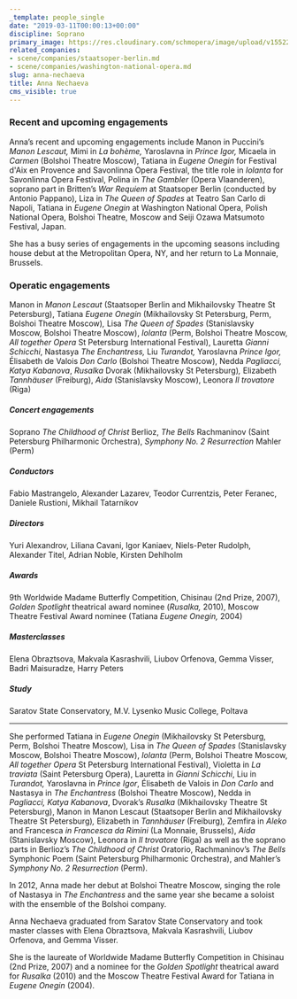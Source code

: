 ```yaml
---
_template: people_single
date: "2019-03-11T00:00:13+00:00"
discipline: Soprano
primary_image: https://res.cloudinary.com/schmopera/image/upload/v1552262200/media/2019/03/AnnaNechaeva.jpg
related_companies:
- scene/companies/staatsoper-berlin.md
- scene/companies/washington-national-opera.md
slug: anna-nechaeva
title: Anna Nechaeva
cms_visible: true
---
```

### Recent and upcoming engagements

Anna’s recent and upcoming engagements include Manon in Puccini’s _Manon Lescaut,_ Mimi in _La bohème,_ Yaroslavna in _Prince Igor,_ Micaela in _Carmen_ (Bolshoi Theatre Moscow), Tatiana in _Eugene Onegin_ for Festival d'Aix en Provence and Savonlinna Opera Festival, the title role in _Iolanta_ for Savonlinna Opera Festival, Polina in _The Gambler_ (Opera Vlaanderen), soprano part in Britten’s _War Requiem_ at Staatsoper Berlin (conducted by Antonio Pappano), Liza in _The Queen of Spades_ at Teatro San Carlo di Napoli, Tatiana in _Eugene Onegin_ at Washington National Opera, Polish National Opera, Bolshoi Theatre, Moscow and Seiji Ozawa Matsumoto Festival, Japan.

She has a busy series of engagements in the upcoming seasons including house debut at the Metropolitan Opera, NY, and her return to La Monnaie, Brussels.

### Operatic engagements

Manon in _Manon Lescaut_ (Staatsoper Berlin and Mikhailovsky Theatre St Petersburg), Tatiana _Eugene Onegin_ (Mikhailovsky St Petersburg, Perm, Bolshoi Theatre Moscow)_,_ Lisa _The Queen of Spades_ (Stanislavsky Moscow, Bolshoi Theatre Moscow), _Iolanta_ (Perm, Bolshoi Theatre Moscow, _All together Opera_ St Petersburg International Festival), Lauretta _Gianni Schicchi_, Nastasya _The Enchantress,_ Liu _Turandot,_ Yaroslavna _Prince Igor,_ Élisabeth de Valois _Don Carlo_ (Bolshoi Theatre Moscow), Nedda _Pagliacci, Katya Kabanova_, _Rusalka_ Dvorak (Mikhailovsky St Petersburg)_,_ Elizabeth _Tannhäuser_ (Freiburg), _Aida_ (Stanislavsky Moscow), Leonora _Il trovatore_ (Riga)

##### Concert engagements

Soprano _The Childhood of Christ_ Berlioz, _The Bells_ Rachmaninov (Saint Petersburg Philharmonic Orchestra), _Symphony No. 2 Resurrection_ Mahler (Perm)

##### Conductors

Fabio Mastrangelo, Alexander Lazarev, Teodor Currentzis, Peter Feranec, Daniele Rustioni, Mikhail Tatarnikov

##### Directors

Yuri Alexandrov, Liliana Cavani, Igor Kaniaev, Niels-Peter Rudolph, Alexander Titel, Adrian Noble, Kirsten Dehlholm

##### Awards

9th Worldwide Madame Butterfly Competition, Chisinau (2nd Prize, 2007), _Golden Spotlight_ theatrical award nominee (_Rusalka,_ 2010), Moscow Theatre Festival Award nominee (Tatiana _Eugene Onegin,_ 2004)

##### Masterclasses

Elena Obraztsova, Makvala Kasrashvili, Liubov Orfenova, Gemma Visser, Badri Maisuradze, Harry Peters

##### Study

Saratov State Conservatory, M.V. Lysenko Music College, Poltava

***

She performed Tatiana in _Eugene Onegin_ (Mikhailovsky St Petersburg, Perm, Bolshoi Theatre Moscow)_,_ Lisa in _The Queen of Spades_ (Stanislavsky Moscow, Bolshoi Theatre Moscow), _Iolanta_ (Perm, Bolshoi Theatre Moscow, _All together Opera_ St Petersburg International Festival), Violetta in _La traviata_ (Saint Petersburg Opera), Lauretta in _Gianni Schicchi_, Liu in _Turandot,_ Yaroslavna in _Prince Igor_, Élisabeth de Valois in _Don Carlo_ and Nastasya in _The Enchantress_ (Bolshoi Theatre Moscow), Nedda in _Pagliacci, Katya Kabanova_, Dvorak’s _Rusalka_ (Mikhailovsky Theatre St Petersburg), Manon in Manon Lescaut (Staatsoper Berlin and Mikhailovsky Theatre St Petersburg)​_,_ Elizabeth in _Tannhäuser_ (Freiburg)_,_ Zemfira in _Aleko_ and Francesca _in Francesca da Rimini_ (La Monnaie, Brussels), _Aida_ (Stanislavsky Moscow), Leonora in _Il trovatore_ (Riga) as well as the soprano parts in Berlioz’s _The Childhood of Christ_ Oratorio, Rachmaninov’s _The Bells_ Symphonic Poem (Saint Petersburg Philharmonic Orchestra), and Mahler’s _Symphony No. 2 Resurrection_ (Perm).

In 2012, Anna made her debut at Bolshoi Theatre Moscow, singing the role of Nastasya in _The Enchantress_ and the same year she became a soloist with the ensemble of the Bolshoi company.

Anna Nechaeva graduated from Saratov State Conservatory and took master classes with Elena Obraztsova, Makvala Kasrashvili, Liubov Orfenova, and Gemma Visser.

She is the laureate of Worldwide Madame Butterfly Competition in Chisinau (2nd Prize, 2007) and a nominee for the _Golden Spotlight_ theatrical award for _Rusalka_ (2010) and the Moscow Theatre Festival Award for Tatiana in _Eugene Onegin_ (2004).